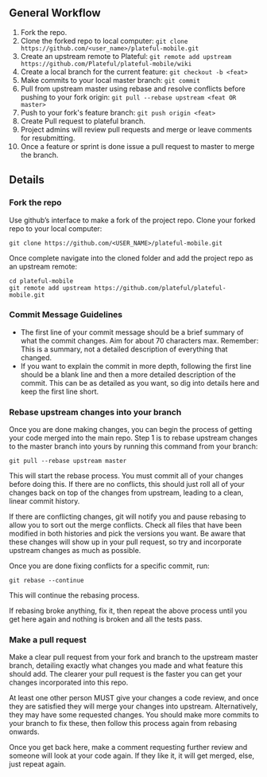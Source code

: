 ## General Workflow

1. Fork the repo.
2. Clone the forked repo to local computer: `git clone https://github.com/<user_name>/plateful-mobile.git`
3. Create an upstream remote to Plateful: `git remote add upstream https://github.com/Plateful/plateful-mobile/wiki`
4. Create a local branch for the current feature: `git checkout -b <feat>`
5. Make commits to your local master branch: `git commit`
5. Pull from upstream master using rebase and resolve conflicts before pushing to your fork origin: `git pull --rebase upstream <feat OR master>`
6. Push to your fork's feature branch: `git push origin <feat>`
7. Create Pull request to plateful <feat> branch.
8. Project admins will review pull requests and merge or leave comments for resubmitting.
9. Once a feature or sprint is done issue a pull request to master to merge the branch.

## Details 

### Fork the repo

Use github’s interface to make a fork of the project repo. Clone your forked repo to your local computer:
```
git clone https://github.com/<USER_NAME>/plateful-mobile.git
```

Once complete navigate into the cloned folder and add the project repo as an upstream remote:
```
cd plateful-mobile
git remote add upstream https://github.com/plateful/plateful-mobile.git
```

### Commit Message Guidelines

- The first line of your commit message should be a brief summary of what the
  commit changes. Aim for about 70 characters max. Remember: This is a summary,
  not a detailed description of everything that changed.
- If you want to explain the commit in more depth, following the first line should
  be a blank line and then a more detailed description of the commit. This can be
  as detailed as you want, so dig into details here and keep the first line short.

### Rebase upstream changes into your branch

Once you are done making changes, you can begin the process of getting
your code merged into the main repo. Step 1 is to rebase upstream
changes to the master branch into yours by running this command
from your branch:

```
git pull --rebase upstream master
```

This will start the rebase process. You must commit all of your changes
before doing this. If there are no conflicts, this should just roll all
of your changes back on top of the changes from upstream, leading to a clean, linear commit history.

If there are conflicting changes, git will notify you and pause rebasing to allow you to sort
out the merge conflicts. Check all files that have been modified in both histories
and pick the versions you want. Be aware that these changes will show
up in your pull request, so try and incorporate upstream changes as much
as possible.

Once you are done fixing conflicts for a specific commit, run:
```
git rebase --continue
```

This will continue the rebasing process. 

If rebasing broke anything, fix it, then repeat the above process until
you get here again and nothing is broken and all the tests pass.

### Make a pull request

Make a clear pull request from your fork and branch to the upstream master
branch, detailing exactly what changes you made and what feature this
should add. The clearer your pull request is the faster you can get
your changes incorporated into this repo.

At least one other person MUST give your changes a code review, and once
they are satisfied they will merge your changes into upstream. Alternatively,
they may have some requested changes. You should make more commits to your
branch to fix these, then follow this process again from rebasing onwards.

Once you get back here, make a comment requesting further review and
someone will look at your code again. If they like it, it will get merged,
else, just repeat again.
